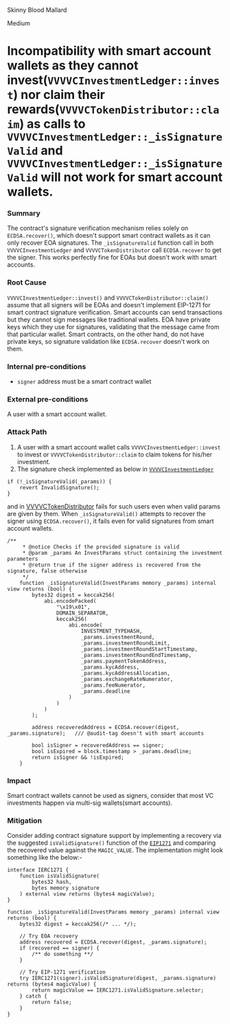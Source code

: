 Skinny Blood Mallard

Medium

# Incompatibility with smart account wallets as they cannot invest(`VVVVCInvestmentLedger::invest`) nor claim their rewards(`VVVVCTokenDistributor::claim`) as calls to `VVVVCInvestmentLedger::_isSignatureValid` and `VVVVCInvestmentLedger::_isSignatureValid` will not work for smart account wallets.

### Summary

The contract's signature verification mechanism relies solely on `ECDSA.recover()`, which doesn't support smart contract wallets as it can only recover EOA signatures. The `_isSignatureValid` function call in both `VVVVCInvestmentLedger` and `VVVVCTokenDistributor` call `ECDSA.recover` to get the signer. This works perfectly fine for EOAs but doesn't work with smart accounts.


### Root Cause

`VVVVCInvestmentLedger::invest()` and `VVVVCTokenDistributor::claim()` assume that all signers will be EOAs and doesn't implement EIP-1271 for smart contract signature verification. Smart accounts can send transactions but they cannot sign messages like traditional wallets. EOA have private keys which they use for signatures, validating that the message came from that particular wallet. Smart contracts, on the other hand, do not have private keys, so signature validation like `ECDSA.recover` doesn't work on them.



### Internal pre-conditions

- `signer` address must be a smart contract wallet


### External pre-conditions

A user with a smart account wallet.

### Attack Path

1. A user with a smart account wallet calls `VVVVCInvestmentLedger::invest` to invest or `VVVVCTokenDistributor::claim` to claim tokens for his/her investment.
2. The signature check implemented as below in [`VVVVCInvestmentLedger`](https://github.com/sherlock-audit/2024-11-vvv-exchange-update/blob/main/vvv-platform-smart-contracts/contracts/vc/VVVVCInvestmentLedger.sol#L146-L148)

```solidity
if (!_isSignatureValid(_params)) {
    revert InvalidSignature();
}
```
and in [VVVVCTokenDistributor](https://github.com/sherlock-audit/2024-11-vvv-exchange-update/blob/main/vvv-platform-smart-contracts/contracts/vc/VVVVCTokenDistributor.sol#L119-L121) fails for such users even when valid params are given by them. When `_isSignatureValid()` attempts to recover the signer using `ECDSA.recover()`, it fails even for valid signatures from smart account wallets.

```solidity
/**
     * @notice Checks if the provided signature is valid
     * @param _params An InvestParams struct containing the investment parameters
     * @return true if the signer address is recovered from the signature, false otherwise
     */
    function _isSignatureValid(InvestParams memory _params) internal view returns (bool) {
        bytes32 digest = keccak256(
            abi.encodePacked(
                "\x19\x01",
                DOMAIN_SEPARATOR,
                keccak256(
                    abi.encode(
                        INVESTMENT_TYPEHASH,
                        _params.investmentRound,
                        _params.investmentRoundLimit,
                        _params.investmentRoundStartTimestamp,
                        _params.investmentRoundEndTimestamp,
                        _params.paymentTokenAddress,
                        _params.kycAddress,
                        _params.kycAddressAllocation,
                        _params.exchangeRateNumerator,
                        _params.feeNumerator,
                        _params.deadline
                    )
                )
            )
        );

        address recoveredAddress = ECDSA.recover(digest, _params.signature);   /// @audit-tag doesn't with smart accounts

        bool isSigner = recoveredAddress == signer;
        bool isExpired = block.timestamp > _params.deadline;
        return isSigner && !isExpired;
    }
```


### Impact

Smart contract wallets cannot be used as signers, consider that most VC investments happen via multi-sig wallets(smart accounts).


### Mitigation

Consider adding contract signature support by implementing a recovery via the suggested `isValidSignature()` function of the [`EIP1271`](https://eips.ethereum.org/EIPS/eip-1271) and comparing the recovered value against the `MAGIC_VALUE`. The implementation might look something like the below:-

```solidity
interface IERC1271 {
    function isValidSignature(
        bytes32 hash,
        bytes memory signature
    ) external view returns (bytes4 magicValue);
}

function _isSignatureValid(InvestParams memory _params) internal view returns (bool) {
    bytes32 digest = keccak256(/* ... */);

    // Try EOA recovery
    address recovered = ECDSA.recover(digest, _params.signature);
    if (recovered == signer) {
        /** do something **/
    }

    // Try EIP-1271 verification
    try IERC1271(signer).isValidSignature(digest, _params.signature) returns (bytes4 magicValue) {
        return magicValue == IERC1271.isValidSignature.selector;
    } catch {
        return false;
    }
}
```
